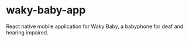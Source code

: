 # waky-baby-app

React native mobile application for Waky Baby, a babyphone for deaf and hearing impaired.
